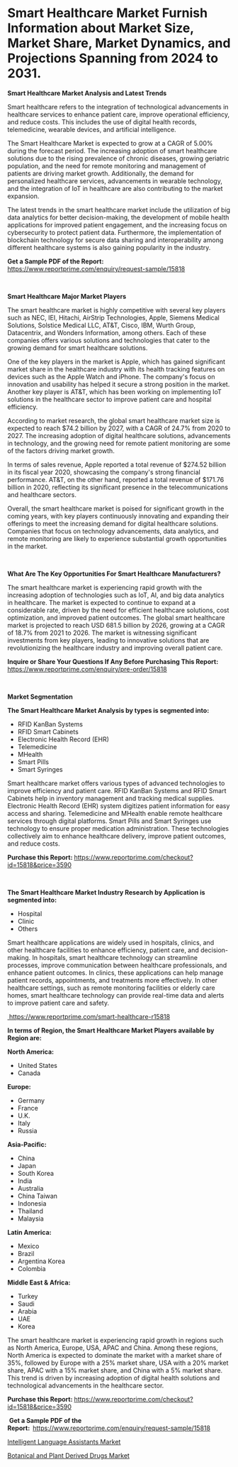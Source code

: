 <p><h1>Smart Healthcare Market Furnish Information about Market Size, Market Share, Market Dynamics, and Projections Spanning from 2024 to 2031.</h1></p><p><strong>Smart Healthcare Market Analysis and Latest Trends</strong></p>
<p><p>Smart healthcare refers to the integration of technological advancements in healthcare services to enhance patient care, improve operational efficiency, and reduce costs. This includes the use of digital health records, telemedicine, wearable devices, and artificial intelligence.</p><p>The Smart Healthcare Market is expected to grow at a CAGR of 5.00% during the forecast period. The increasing adoption of smart healthcare solutions due to the rising prevalence of chronic diseases, growing geriatric population, and the need for remote monitoring and management of patients are driving market growth. Additionally, the demand for personalized healthcare services, advancements in wearable technology, and the integration of IoT in healthcare are also contributing to the market expansion.</p><p>The latest trends in the smart healthcare market include the utilization of big data analytics for better decision-making, the development of mobile health applications for improved patient engagement, and the increasing focus on cybersecurity to protect patient data. Furthermore, the implementation of blockchain technology for secure data sharing and interoperability among different healthcare systems is also gaining popularity in the industry.</p></p>
<p><strong>Get a Sample PDF of the Report:&nbsp;</strong> <a href="https://www.reportprime.com/enquiry/request-sample/15818">https://www.reportprime.com/enquiry/request-sample/15818</a></p>
<p>&nbsp;</p>
<p><strong>Smart Healthcare Major Market Players</strong></p>
<p><p>The smart healthcare market is highly competitive with several key players such as NEC, IEI, Hitachi, AirStrip Technologies, Apple, Siemens Medical Solutions, Solstice Medical LLC, AT&T, Cisco, IBM, Wurth Group, Datacentrix, and Wonders Information, among others. Each of these companies offers various solutions and technologies that cater to the growing demand for smart healthcare solutions.</p><p>One of the key players in the market is Apple, which has gained significant market share in the healthcare industry with its health tracking features on devices such as the Apple Watch and iPhone. The company's focus on innovation and usability has helped it secure a strong position in the market. Another key player is AT&T, which has been working on implementing IoT solutions in the healthcare sector to improve patient care and hospital efficiency.</p><p>According to market research, the global smart healthcare market size is expected to reach $74.2 billion by 2027, with a CAGR of 24.7% from 2020 to 2027. The increasing adoption of digital healthcare solutions, advancements in technology, and the growing need for remote patient monitoring are some of the factors driving market growth.</p><p>In terms of sales revenue, Apple reported a total revenue of $274.52 billion in its fiscal year 2020, showcasing the company's strong financial performance. AT&T, on the other hand, reported a total revenue of $171.76 billion in 2020, reflecting its significant presence in the telecommunications and healthcare sectors.</p><p>Overall, the smart healthcare market is poised for significant growth in the coming years, with key players continuously innovating and expanding their offerings to meet the increasing demand for digital healthcare solutions. Companies that focus on technology advancements, data analytics, and remote monitoring are likely to experience substantial growth opportunities in the market.</p></p>
<p>&nbsp;</p>
<p><strong>What Are The Key Opportunities For Smart Healthcare Manufacturers?</strong></p>
<p><p>The smart healthcare market is experiencing rapid growth with the increasing adoption of technologies such as IoT, AI, and big data analytics in healthcare. The market is expected to continue to expand at a considerable rate, driven by the need for efficient healthcare solutions, cost optimization, and improved patient outcomes. The global smart healthcare market is projected to reach USD 681.5 billion by 2026, growing at a CAGR of 18.7% from 2021 to 2026. The market is witnessing significant investments from key players, leading to innovative solutions that are revolutionizing the healthcare industry and improving overall patient care.</p></p>
<p><strong>Inquire or Share Your Questions If Any Before Purchasing This Report:</strong> <a href="https://www.reportprime.com/enquiry/pre-order/15818">https://www.reportprime.com/enquiry/pre-order/15818</a></p>
<p>&nbsp;</p>
<p><strong>Market Segmentation</strong></p>
<p><strong>The Smart Healthcare Market Analysis by types is segmented into:</strong></p>
<p><ul><li>RFID KanBan Systems</li><li>RFID Smart Cabinets</li><li>Electronic Health Record (EHR)</li><li>Telemedicine</li><li>MHealth</li><li>Smart Pills</li><li>Smart Syringes</li></ul></p>
<p><p>Smart healthcare market offers various types of advanced technologies to improve efficiency and patient care. RFID KanBan Systems and RFID Smart Cabinets help in inventory management and tracking medical supplies. Electronic Health Record (EHR) system digitizes patient information for easy access and sharing. Telemedicine and MHealth enable remote healthcare services through digital platforms. Smart Pills and Smart Syringes use technology to ensure proper medication administration. These technologies collectively aim to enhance healthcare delivery, improve patient outcomes, and reduce costs.</p></p>
<p><strong>Purchase this Report:&nbsp;</strong><a href="https://www.reportprime.com/checkout?id=15818&price=3590">https://www.reportprime.com/checkout?id=15818&price=3590</a></p>
<p>&nbsp;</p>
<p><strong>The Smart Healthcare Market Industry Research by Application is segmented into:</strong></p>
<p><ul><li>Hospital</li><li>Clinic</li><li>Others</li></ul></p>
<p><p>Smart healthcare applications are widely used in hospitals, clinics, and other healthcare facilities to enhance efficiency, patient care, and decision-making. In hospitals, smart healthcare technology can streamline processes, improve communication between healthcare professionals, and enhance patient outcomes. In clinics, these applications can help manage patient records, appointments, and treatments more effectively. In other healthcare settings, such as remote monitoring facilities or elderly care homes, smart healthcare technology can provide real-time data and alerts to improve patient care and safety.</p></p>
<p><a href="https://www.reportprime.com/smart-healthcare-r15818">&nbsp;https://www.reportprime.com/smart-healthcare-r15818</a></p>
<p><strong>In terms of Region, the Smart Healthcare Market Players available by Region are:</strong></p>
<p>
    <p> <strong> North America: </strong>
        <ul>
            <li>United States</li>
            <li>Canada</li>
        </ul>
        </p> 
    <p> <strong> Europe: </strong>
        <ul>
            <li>Germany</li>
            <li>France</li>
            <li>U.K.</li>
            <li>Italy</li>
            <li>Russia</li>
        </ul>
        </p> 
    <p> <strong> Asia-Pacific: </strong>
        <ul>
            <li>China</li>
            <li>Japan</li>
            <li>South Korea</li>
            <li>India</li>
            <li>Australia</li>
            <li>China Taiwan</li>
            <li>Indonesia</li>
            <li>Thailand</li>
            <li>Malaysia</li>
        </ul>
        </p> 
    <p> <strong> Latin America: </strong>
        <ul>
            <li>Mexico</li>
            <li>Brazil</li>
            <li>Argentina Korea</li>
            <li>Colombia</li>
        </ul>
        </p> 
    <p> <strong> Middle East & Africa: </strong>
        <ul>
            <li>Turkey</li>
            <li>Saudi</li>
            <li>Arabia</li>
            <li>UAE</li>
            <li>Korea</li>
        </ul>
    </p>
    </p>
<p><p>The smart healthcare market is experiencing rapid growth in regions such as North America, Europe, USA, APAC and China. Among these regions, North America is expected to dominate the market with a market share of 35%, followed by Europe with a 25% market share, USA with a 20% market share, APAC with a 15% market share, and China with a 5% market share. This trend is driven by increasing adoption of digital health solutions and technological advancements in the healthcare sector.</p></p>
<p><strong>Purchase this Report: </strong><a href="https://www.reportprime.com/checkout?id=15818&price=3590">https://www.reportprime.com/checkout?id=15818&price=3590</a></p>
<p>&nbsp;<strong>Get a Sample PDF of the Report:&nbsp;&nbsp;</strong><a href="https://www.reportprime.com/enquiry/request-sample/15818">https://www.reportprime.com/enquiry/request-sample/15818</a></p>
<p><strong></strong></p>
<p><p><a href="https://view.publitas.com/reportprime-1/intelligent-language-assistants-market-global-market-share-and-ranking-overall-sales-and-demand-forecast-2024-2031/">Intelligent Language Assistants Market</a></p><p><a href="https://github.com/BryceTownsendr/Market-Research-Report-List-5/blob/main/botanical-and-plant-derived-drugs-market.md">Botanical and Plant Derived Drugs Market</a></p></p>